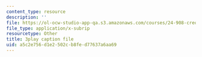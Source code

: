 ```yaml
---
content_type: resource
description: ''
file: https://ol-ocw-studio-app-qa.s3.amazonaws.com/courses/24-908-creole-language-and-caribbean-identities-spring-2017/a5c2e756d1e2502cb8fed77637a6aa69_w-zdunIsHUU.vtt
file_type: application/x-subrip
resourcetype: Other
title: 3play caption file
uid: a5c2e756-d1e2-502c-b8fe-d77637a6aa69
---
```


